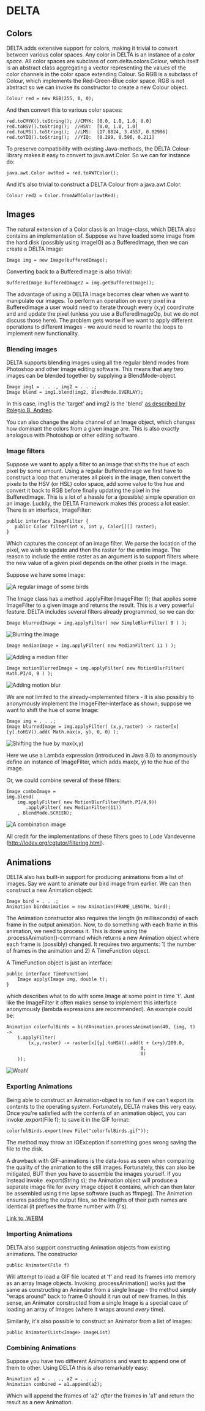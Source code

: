 # DELTA

## Colors
DELTA adds extensive support for colors, making it trivial to convert between various color spaces. 
Any color in DELTA is an instance of a *color space*. All color spaces are subclass of com.delta.colors.Colour, which itself is an abstract class aggregating a vector representing the values of the color channels in the color space extending Colour. So RGB is a subclass of Colour, which implements the Red-Green-Blue color space. RGB is not abstract so we can invoke its constructor to create a new Colour object.

    Colour red = new RGB(255, 0, 0);

And then convert this to various color spaces:

    red.toCMYK().toString(); //CMYK: [0.0, 1.0, 1.0, 0.0]
    red.toHSV().toString();  //HSV:  [0.0, 1.0, 1.0]
    red.toLMS().toString();  //LMS:  [17.8824, 3.4557, 0.02996]
    red.toYIQ().toString();  //YIQ:  [0.299, 0.596, 0.211]

To preserve compatibility with existing Java-methods, the DELTA Colour-library makes it easy to convert to java.awt.Color.
So we can for instance do:

    java.awt.Color awtRed = red.toAWTColor();

And it's also trivial to construct a DELTA Colour from a java.awt.Color.

    Colour red2 = Color.fromAWTColor(awtRed);

## Images
The natural extension of a Color class is an Image-class, which DELTA also contains an implementation of.
Suppose we have loaded some image from the hard disk (possibly using ImageIO) as a BufferedImage, then we can create a DELTA Image:

    Image img = new Image(bufferedImage);

Converting back to a BufferedImage is also trivial:

    BufferedImage bufferedImage2 = img.getBufferedImage();

The advantage of using a DELTA Image becomes clear when we want to manipulate our images. To perform an operation on every pixel in a BufferedImage a user would need to iterate through every (x,y) coordinate and and update the pixel (unless you use a BufferedImageOp, but we do not discuss those here). The problem gets worse if we want to apply different operations to different images - we would need to rewrite the loops to implement new functionality.

### Blending images

DELTA supports blending images using all the regular blend modes from Photoshop and other image editing software. This means that any two images can be blended together by supplying a BlendMode-object.

    Image img1 = . . ., img2 = . . .;
    Image blend = img1.blend(img2, BlendMode.OVERLAY);

In this case, img1 is the 'target' and img2 is the 'blend' [as described by Rolegio B. Andreo](http://www.deepskycolors.com/archivo/2010/04/21/formulas-for-Photoshop-blending-modes.html). 

You can also change the alpha channel of an Image object, which changes how dominant the colors from a given image are. This is also exactly analogous with Photoshop or other editing software.

### Image filters
Suppose we want to apply a filter to
an image that shifts the hue of each pixel by some amount. Using a regular BufferedImage we first have to construct a loop that enumerates
all pixels in the image, then convert the pixels to the HSV (or HSL) color space, add some value to the hue and convert it back to RGB before
finally updating the pixel in the BufferedImage.
This is a lot of a hassle for a (possible) simple operation on an image. Luckily, the DELTA Framework makes this process a lot easier.
There is an interface, ImageFilter:

    public interface ImageFilter {
       public Color filter(int x, int y, Color[][] raster);
    }

Which captures the concept of an image filter. We parse the location of the pixel, we wish to update and then the raster for the entire image. 
The reason to include the entire raster as an argument is to support filters where the new value of a given pixel depends on the other pixels in the image.

Suppose we have some Image:

![A regular image of some birds](https://dl.dropboxusercontent.com/u/19633784/birds/bird.jpg)

The Image class has a method .applyFilter(ImageFilter f); that applies some ImageFilter to a given image and returns the result.
This is a very powerful feature. DELTA includes several filters already programmed, so we can do:

    Image blurredImage = img.applyFilter( new SimpleBlurFilter( 9 ) );

![Blurring the image](https://dl.dropboxusercontent.com/u/19633784/birds/blur.png)

    Image medianImage = img.applyFilter( new MedianFilter( 11 ) );

![Adding a median filter](https://dl.dropboxusercontent.com/u/19633784/birds/median.png)

    Image motionBlurredImage = img.applyFilter( new MotionBlurFilter( Math.PI/4, 9 ) );

![Adding motion blur](https://dl.dropboxusercontent.com/u/19633784/birds/motionblur.png)

We are not limited to the already-implemented filters - it is also possibly to anonymously implement the ImageFilter-interface as shown; suppose we want to shift the hue of some Image:

    Image img = . . .;
    Image blurredImage = img.applyFilter( (x,y,raster) -> raster[x][y].toHSV().add( Math.max(x, y), 0, 0) );

![Shifting the hue by max(x,y)](https://dl.dropboxusercontent.com/u/19633784/birds/output.png)

Here we use a Lambda expression (introduced in Java 8.0) to anonymously define an instance of ImageFilter, which adds max(x, y) to the hue of the image.

Or, we could combine several of these filters:

    Image comboImage = 
    img.blend(
        img.applyFilter( new MotionBlurFilter(Math.PI/4,9))
           .applyFilter( new MedianFilter(11))
        , BlendMode.SCREEN);

![A combination image](https://dl.dropboxusercontent.com/u/19633784/birds/combo.png)

All credit for the implementations of these filters goes to Lode Vandevenne (http://lodev.org/cgtutor/filtering.html).

## Animations

DELTA also has built-in support for producing animations from a list of images. Say we want to animate our bird image from earlier. We can then construct a new Animation object:

    Image bird = . . .;
    Animation birdAnimation = new Animation(FRAME_LENGTH, bird);

The Animation constructor also requires the length (in milliseconds) of each frame in the output animation. Now, to do something with each frame in this animation, we need to process it. This is done using the .processAnimation()-command which returns a new Animation object where each frame is (possibly) changed. It requires two arguments: 1) the number of frames in the animation and 2) A TimeFunction object.

A TimeFunction object is just an interface:

    public interface TimeFunction{
        Image apply(Image img, double t);
    }

which describes what to do with some Image at some point in time 't'. Just like the ImageFilter it often makes sense to implement this interface anonymously (lambda expressions are recommended). An example could be:

    Animation colorfulBirds = birdAnimation.processAnimation(40, (img, t) -> 
        i.applyFilter(
            (x,y,raster) -> raster[x][y].toHSV().add(t + (x+y)/200.0,
                                                     0,
                                                     0)
        ));

![Woah!](https://dl.dropboxusercontent.com/u/19633784/birds/trippy%20fugl.gif)

### Exporting Animations

Being able to construct an Animation-object is no fun if we can't export its contents to the operating system. Fortunately, DELTA makes this very easy. Once you're satisfied with the contents of an animation object, you can invoke .export(File f); to save it in the GIF format:

    colorfulBirds.export(new File("colorfulBirds.gif"));

The method may throw an IOException if something goes wrong saving the file to the disk.

A drawback with GIF-animations is the data-loss as seen when comparing the quality of the animation to the still images. Fortunately, this can also be mitigated, BUT then you have to assemble the images yourself. If you instead invoke .export(String s); the Animation object will produce a separate image file for every Image object it contains, which can then later be assembled using time lapse software (such as ffmpeg). The Animation ensures padding the output files, so the lengths of their path names are identical (it prefixes the frame number with 0's).

[Link to .WEBM](https://dl.dropboxusercontent.com/u/19633784/birds/OUTPUT.webm)

### Importing Animations

DELTA also support constructing Animation objects from existing animations. The constructor

    public Animator(File f)

Will attempt to load a GIF file located at 'f' and read its frames into memory as an array Image objects. Invoking .processAnimation() works just the same as constructing an Animator from a single Image - the method simply "wraps around" back to frame 0 should it run out of new frames. In this sense, an Animator constructed from a single Image is a special case of loading an array of Images (where it wraps around *every* time).

Similarily, it's also possible to construct an Animator from a list of images:

    public Animator(List<Image> imageList)

### Combining Animations

Suppose you have two different Animations and want to append one of them to other. Using DELTA this is also remarkably easy:

    Animation a1 = . . ., a2 = . . .;
    Animation combined = a1.append(a2);

Which will append the frames of 'a2' *after* the frames in 'a1' and return the result as a new Animation.
